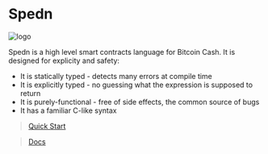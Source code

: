 Spedn
=================================

![logo](https://github.com/sriharikapu/Spedn/blob/master/images/bch-s.png?raw=true)

Spedn is a high level smart contracts language for Bitcoin Cash.
It is designed for explicity and safety:

* It is statically typed - detects many errors at compile time
* It is explicitly typed - no guessing what the expression is supposed to return
* It is purely-functional - free of side effects, the common source of bugs
* It has a familiar C-like syntax

> [Quick Start](https://github.com/sriharikapu/Spedn/wiki/Quick-Start)

> [Docs](http://spedn.rtfd.io)
